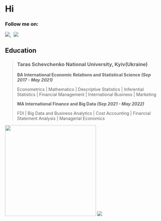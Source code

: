 # Hi

### Follow me on:

 <a href="https://www.linkedin.com/in/mykytasmirnov/"><img src="https://img.shields.io/badge/linkedin-%230077B5.svg?&style=for-the-badge&logo=linkedin&logoColor=white" /> </a>&nbsp;&nbsp;<a href="https://www.kaggle.com/nikitasmirnov22"><img src="https://img.shields.io/badge/Kaggle-20BEFF?style=for-the-badge&logo=Kaggle&logoColor=white"/></a>&nbsp;&nbsp;

## Education
> ### Taras Schevchenko National University, Kyiv(Ukraine)
> 
> **BA International Economic Relations and Statistical Science *(Sep 2017 - May 2021)***
> 
> Econometrics | Mathematics | Descriptive Statistics | Inferential Statistics | Financial Management | International Business | Marketing
> 
> **MA International Finance and Big Data *(Sep 2021 - May 2022)***
>
> FDI | Big Data and Business Analytics | Cost Accounting | Financial Statement Analysis | Managerial Economics

 <img src="https://github.com/NikitaSmirnov22/git_for_geeks/blob/main/giphy2.gif" width="300" height="300"> <img src="https://github.com/NikitaSmirnov22/git_for_geeks/blob/main/nerdo.gif"> 
